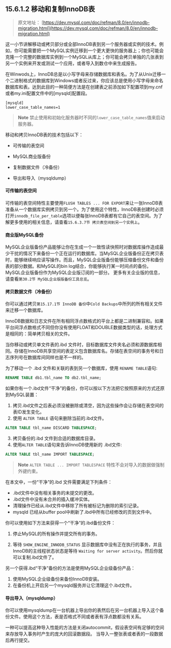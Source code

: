 ## 15.6.1.2 移动和复制InnoDB表

> 原文地址： [https://dev.mysql.com/doc/refman/8.0/en/innodb-migration.html](https://dev.mysql.com/doc/refman/8.0/en/innodb-migration.html)

这一小节讲解移动或拷贝部分或全部InnoDB表到另一个服务器或实例的技术。例如，你可能需要把一个MySQL实例迁移到一个更大更快的服务器上；你也可能会克隆一个完整的数据库实例到一个MySQL从库上；你可能会拷贝单独的几张表到另一个实例来开发或测试一个应用，或者导入到数仓中来生成报告。

在Winwods上，InnoDB总是以小写字母来存储数据库和表名。为了从Unix迁移一个二进制格式的数据库到Windows或者反过来，你应该总是使用小写字母来命名数据库和表。达到此目的一种简便方法是在创建表之前添加如下配置项到my.cnf或者my.ini配置文件中的[mysqld]配置段。

```
[mysqld]
lower_case_table_names=1
```
> **Note**
> 禁止使用和初始化服务器时不同的`lower_case_table_names`值来启动服务器。

移动和拷贝InnoDB表的技术包括以下：

- 可传输的表空间

- MySQL商业版备份

- 复制数据文件（冷备份）

- 导出和导入（mysqldump）

#### 可传输的表空间

可传输的表空间特性主要使用`FLUSH TABLES ... FOR EXPORT`来让一张InnoDB表准备从一个数据库实例拷贝到另一个。为了使用这个特性，InnoDB表创建时必须打开`innodb_file_per_table`选项以便每张InnoDB表都有它自己的表空间。为了解更多使用的相关信息，请查看`15.6.3.7节 拷贝表空间到另一个实例上`。

#### 商业版MySQL备份

MySQL企业版备份产品能够让你在生成一个一致性读快照时对数据库操作造成最少干扰的情况下来备份一个正在运行的数据库。当MySQL企业版备份正在拷贝表时，能够继续响应读写操作。而且，MySQL企业版备份能够压缩备份文件和备份表的部分数据。和MySQL的bin log结合，你能够执行某一时间点的备份。MySQL企业版备份作为MySQL企业版订阅的一部分。
更多有关企业版的信息，请查看`第30.2节 MySQL企业版版备份工具总览`。

#### 拷贝数据文件（冷备份）

你可以通过拷贝`第15.17.1节 InnoDB 备份`中`Cold Backups`中所列的所有相关文件来迁移一个数据库。

InnoDB数据和日志文件在所有相同浮点数格式的平台上都是二进制兼容和。如果平台间浮点数格式不同但你没有使用FLOAT和DOUBLE数据类型的话，处理方式是相同的：简单拷贝相关的文件。

当你移动或拷贝单文件表的.ibd 文件时，目标数据库文件夹名必须和源数据库相同。存储在InnoDB共享空间的表定义包含数据库名。存储在表空间的事务号和日志序列号在数据库间同样也是不一样的。

为了移动一个 .ibd 文件和关联的表到另一个数据库，使用 `RENAME TABLE`语句:

```sql
RENAME TABLE db1.tbl_name TO db2.tbl_name;
```

如果你有一个.ibd文件“干净”的备份，你可以按以下方法把它按照原来的方式还原到MySQL装置：

1. 拷贝.ibd文件之后表必须没被删除或清空，因为这些操作会让存储在表空间的表ID发生变化。
2. 使用 `ALTER TABLE` 语句来删除当前的.ibd文件。

```sql
ALTER TABLE tbl_name DISCARD TABLESPACE;
```
3. 拷贝备份的.ibd 文件到合适的数据库目录。
4. 使用`ALTER TABLE`语句来告诉InnoDB使用新的 .ibd文件:

```sql
ALTER TABLE tbl_name IMPORT TABLESPACE;
```

   > **Note**
   > `ALTER TABLE ... IMPORT TABLESPACE` 特性不会对导入的数据做强制外键约束。

在本文中，一份“干净”的.ibd 文件需要满足下列条件：

- .ibd文件中没有相关事务的未提交的更改。
- .ibd文件中没有未合并的插入缓冲实体。
- 清理操作已经从.ibd文件中移除了所有被标记为删除的索引记录。
- mysqld 已经从buffer pool中刷新了.ibd中所有已经修改的页到文件中。

你可以使用如下方法来获得一个“干净”的.ibd备份文件：

1. 停止MySQL的所有操作并提交所有的事务。

2. 等待 `SHOW_ENGINE_INNODB_STATUS` 显示数据库中没有正在执行的事务，并且InnoDB的主线程状态状态是等待 `Waiting for server activity`。然后你就可以复制.ibd文件了。

另一个获得.ibd“干净”备份的方法是使用MySQL企业级备份产品：
1. 使用MySQL企业级备份来备份InnoDB安装。
2. 在备份机上开启另一个mysqld服务并让它清理这个.ibd文件。

#### 导出导入（mysqldump）

你可以使用mysqldump在一台机器上导出你的表然后在另一台机器上导入这个备份文件。使用这个方法，表是否格式不同或者表有浮点数都没有关系。

一种可以提高这种导入性能的方法是关闭autocommit，假设表空间有足够的空间来存放导入事务时产生的庞大的回滚数据段。
当导入一整张表或者表的一段数据后再行提交。
